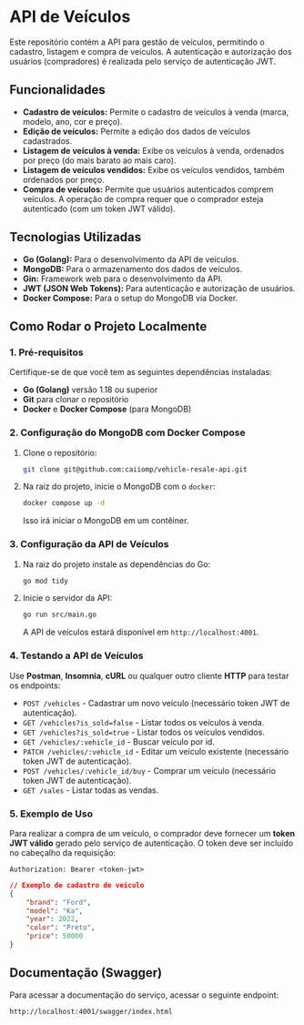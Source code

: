# API de Veículos

Este repositório contém a API para gestão de veículos, permitindo o cadastro, listagem e compra de veículos. A autenticação e autorização dos usuários (compradores) é realizada pelo serviço de autenticação JWT.

## Funcionalidades

- **Cadastro de veículos:** Permite o cadastro de veículos à venda (marca, modelo, ano, cor e preço).
- **Edição de veículos:** Permite a edição dos dados de veículos cadastrados.
- **Listagem de veículos à venda:** Exibe os veículos à venda, ordenados por preço (do mais barato ao mais caro).
- **Listagem de veículos vendidos:** Exibe os veículos vendidos, também ordenados por preço.
- **Compra de veículos:** Permite que usuários autenticados comprem veículos. A operação de compra requer que o comprador esteja autenticado (com um token JWT válido).

## Tecnologias Utilizadas

- **Go (Golang):** Para o desenvolvimento da API de veículos.
- **MongoDB:** Para o armazenamento dos dados de veículos.
- **Gin:** Framework web para o desenvolvimento da API.
- **JWT (JSON Web Tokens):** Para autenticação e autorização de usuários.
- **Docker Compose:** Para o setup do MongoDB via Docker.

## Como Rodar o Projeto Localmente

### 1. Pré-requisitos

Certifique-se de que você tem as seguintes dependências instaladas:

- **Go (Golang)** versão 1.18 ou superior
- **Git** para clonar o repositório
- **Docker** e **Docker Compose** (para MongoDB)

### 2. Configuração do MongoDB com Docker Compose

1. Clone o repositório:

    ```bash
    git clone git@github.com:caiiomp/vehicle-resale-api.git
    ```

2. Na raiz do projeto, inicie o MongoDB com o `docker`:

    ```bash
    docker compose up -d
    ```

    Isso irá iniciar o MongoDB em um contêiner.

### 3. Configuração da API de Veículos

1. Na raiz do projeto instale as dependências do Go:

    ```bash
    go mod tidy
    ```

2. Inicie o servidor da API:

    ```bash
    go run src/main.go
    ```

    A API de veículos estará disponível em `http://localhost:4001`.

### 4. Testando a API de Veículos

Use **Postman**, **Insomnia**, **cURL** ou qualquer outro cliente **HTTP** para testar os endpoints:

- `POST /vehicles` - Cadastrar um novo veículo (necessário token JWT de autenticação).
- `GET /vehicles?is_sold=false` - Listar todos os veículos à venda.
- `GET /vehicles?is_sold=true` - Listar todos os veículos vendidos.
- `GET /vehicles/:vehicle_id` - Buscar veículo por id.
- `PATCH /vehicles/:vehicle_id` - Editar um veículo existente (necessário token JWT de autenticação).
- `POST /vehicles/:vehicle_id/buy` - Comprar um veículo (necessário token JWT de autenticação).
- `GET /sales` - Listar todas as vendas.

### 5. Exemplo de Uso

Para realizar a compra de um veículo, o comprador deve fornecer um **token JWT válido** gerado pelo serviço de autenticação. O token deve ser incluído no cabeçalho da requisição:

```
Authorization: Bearer <token-jwt>
```

```json
// Exemplo de cadastro de veículo
{
    "brand": "Ford",
    "model": "Ka",
    "year": 2022,
    "color": "Preto",
    "price": 50000
}
```

## Documentação (Swagger)

Para acessar a documentação do serviço, acessar o seguinte endpoint: 
```
http://localhost:4001/swagger/index.html
```
